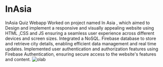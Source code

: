 # InAsia
InAsia Quiz Webapp
Worked on project named In Asia , which aimed to Design and implement a responsive and visually appealing website
using HTML ,CSS and JS ensuring a seamless user experience across different devices and screen sizes.
Integrated a NoSQL. Firebase database to store and retrieve city details, enabling efficient data management and real time updates.
Implemented user authentication and authorization features using Firebase Authentication, ensuring secure access to
the website's features and content.
![olab](https://github.com/krutiiii/InAsia/assets/111479529/1b9fcc9b-31f9-4cd3-b236-6a068b738cac)
